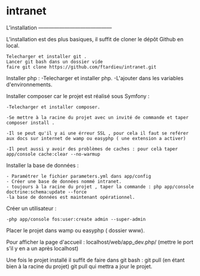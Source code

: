 # intranet
L’installation ——————————————

L’installation est des plus basiques, il suffit de cloner le dépôt Github en local.

	Telecharger et installer git .
	Lancer git bash dans un dossier vide
	faire git clone https://github.com/ftardieu/intranet.git

Installer php : 
	-Telecharger et installer php.
	-L'ajouter dans les variables d'environnements.

Installer composer car le projet est réalisé sous Symfony :

	-Telecharger et installer composer.
		
	-Se mettre à la racine du projet avec un invité de commande et taper composer install .
	
	-Il se peut qu'il y ai une érreur SSL , pour cela il faut se reférer aux docs sur internet de wamp ou easyphp ( une extension a activer)
	
	-Il peut aussi y avoir des problèmes de caches : pour celà taper app/console cache:clear --no-warmup


Installer la base de données : 

	- Paramétrer le fichier parameters.yml dans app/config
	- Créer une base de données nommé intranet.
	- toujours à la racine du projet , taper la commande : php app/console doctrine:schema:update --force 
	-la base de données est maintenant opérationnel.

Créer un utilisateur :

	-php app/console fos:user:create admin --super-admin
	
	
Placer le projet dans wamp ou easyphp ( dossier www).

Pour afficher la page d'accueil : localhost/web/app_dev.php/ (mettre le port s'il y en a un après localhost)

Une fois le projet installé il suffit de faire dans git bash  : git pull (en étant bien à la racine du projet) git pull qui mettra a jour le projet.
